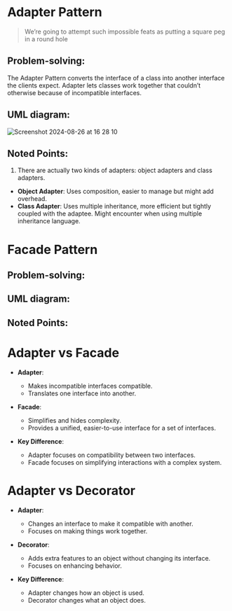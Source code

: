 # Adapter Pattern
> We’re going to attempt such impossible feats as putting a square peg in a round hole
## Problem-solving:
The Adapter Pattern converts the interface of a class into another interface the clients expect. Adapter lets classes work together that couldn’t otherwise because of incompatible interfaces.

## UML diagram: 
![Screenshot 2024-08-26 at 16 28 10](https://github.com/user-attachments/assets/bfcea675-be17-49e2-885f-d636ea8f0a88)

## Noted Points:
1. There are actually two kinds of adapters: object adapters and class adapters.
- **Object Adapter**: Uses composition, easier to manage but might add overhead.
- **Class Adapter**: Uses multiple inheritance, more efficient but tightly coupled with the adaptee. Might encounter when using multiple inheritance language.

# Facade Pattern
## Problem-solving:

## UML diagram: 

## Noted Points:

# Adapter vs Facade
- **Adapter**:
  - Makes incompatible interfaces compatible.
  - Translates one interface into another.

- **Facade**:
  - Simplifies and hides complexity.
  - Provides a unified, easier-to-use interface for a set of interfaces.

- **Key Difference**:
  - Adapter focuses on compatibility between two interfaces.
  - Facade focuses on simplifying interactions with a complex system.

# Adapter vs Decorator
- **Adapter**:
  - Changes an interface to make it compatible with another.
  - Focuses on making things work together.

- **Decorator**:
  - Adds extra features to an object without changing its interface.
  - Focuses on enhancing behavior.

- **Key Difference**:
  - Adapter changes how an object is used.
  - Decorator changes what an object does.
